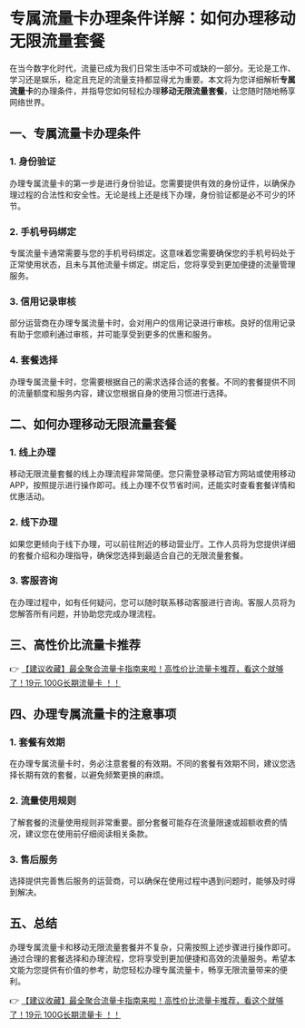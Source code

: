 # 专属流量卡办理条件详解：如何办理移动无限流量套餐

在当今数字化时代，流量已成为我们日常生活中不可或缺的一部分。无论是工作、学习还是娱乐，稳定且充足的流量支持都显得尤为重要。本文将为您详细解析**专属流量卡**的办理条件，并指导您如何轻松办理**移动无限流量套餐**，让您随时随地畅享网络世界。

## 一、专属流量卡办理条件

### 1. 身份验证
办理专属流量卡的第一步是进行身份验证。您需要提供有效的身份证件，以确保办理过程的合法性和安全性。无论是线上还是线下办理，身份验证都是必不可少的环节。

### 2. 手机号码绑定
专属流量卡通常需要与您的手机号码绑定。这意味着您需要确保您的手机号码处于正常使用状态，且未与其他流量卡绑定。绑定后，您将享受到更加便捷的流量管理服务。

### 3. 信用记录审核
部分运营商在办理专属流量卡时，会对用户的信用记录进行审核。良好的信用记录有助于您顺利通过审核，并可能享受到更多的优惠和服务。

### 4. 套餐选择
办理专属流量卡时，您需要根据自己的需求选择合适的套餐。不同的套餐提供不同的流量额度和服务内容，建议您根据自身的使用习惯进行选择。

## 二、如何办理移动无限流量套餐

### 1. 线上办理
移动无限流量套餐的线上办理流程非常简便。您只需登录移动官方网站或使用移动APP，按照提示进行操作即可。线上办理不仅节省时间，还能实时查看套餐详情和优惠活动。

### 2. 线下办理
如果您更倾向于线下办理，可以前往附近的移动营业厅。工作人员将为您提供详细的套餐介绍和办理指导，确保您选择到最适合自己的无限流量套餐。

### 3. 客服咨询
在办理过程中，如有任何疑问，您可以随时联系移动客服进行咨询。客服人员将为您解答所有问题，并协助您完成办理流程。

## 三、高性价比流量卡推荐

👉 [【建议收藏】最全聚合流量卡指南来啦！高性价比流量卡推荐，看这个就够了！19元 100G长期流量卡 ！！](https://bit.ly/Liuliangka)

## 四、办理专属流量卡的注意事项

### 1. 套餐有效期
在办理专属流量卡时，务必注意套餐的有效期。不同的套餐有效期不同，建议您选择长期有效的套餐，以避免频繁更换的麻烦。

### 2. 流量使用规则
了解套餐的流量使用规则非常重要。部分套餐可能存在流量限速或超额收费的情况，建议您在使用前仔细阅读相关条款。

### 3. 售后服务
选择提供完善售后服务的运营商，可以确保在使用过程中遇到问题时，能够及时得到解决。

## 五、总结

办理专属流量卡和移动无限流量套餐并不复杂，只需按照上述步骤进行操作即可。通过合理的套餐选择和办理流程，您将享受到更加便捷和高效的流量服务。希望本文能为您提供有价值的参考，助您轻松办理专属流量卡，畅享无限流量带来的便利。

👉 [【建议收藏】最全聚合流量卡指南来啦！高性价比流量卡推荐，看这个就够了！19元 100G长期流量卡 ！！](https://bit.ly/Liuliangka)
